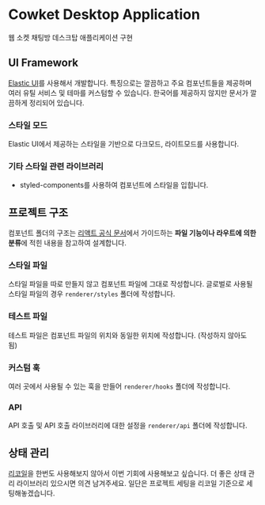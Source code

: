 # Cowket Desktop Application

웹 소켓 채팅방 데스크탑 애플리케이션 구현

## UI Framework

[Elastic UI](https://elastic.github.io/eui/#/guidelines/getting-started)를 사용해서 개발합니다. 특징으로는 깔끔하고 주요 컴포넌트들을 제공하며 여러 유틸 서비스 및 테마를 커스텀할 수 있습니다. 한국어를 제공하지 않지만 문서가 깔끔하게 정리되어 있습니다.

### 스타일 모드

Elastic UI에서 제공하는 스타일을 기반으로 다크모드, 라이트모드를 사용합니다.

### 기타 스타일 관련 라이브러리

- styled-components를 사용하여 컴포넌트에 스타일을 입힙니다.

## 프로젝트 구조

컴포넌트 폴더의 구조는 [리액트 공식 문서](https://ko.reactjs.org/docs/faq-structure.html#grouping-by-features-or-routes)에서 가이드하는 **파일 기능이나 라우트에 의한 분류**에 적힌 내용을 참고하여 설계합니다.

### 스타일 파일

스타일 파일을 따로 만들지 않고 컴포넌트 파일에 그대로 작성합니다. 글로벌로 사용될 스타일 파일의 경우 `renderer/styles` 폴더에 작성합니다.

### 테스트 파일

테스트 파일은 컴포넌트 파일의 위치와 동일한 위치에 작성합니다. (작성하지 않아도 됨)

### 커스텀 훅

여러 곳에서 사용될 수 있는 훅을 만들어 `renderer/hooks` 폴더에 작성합니다.

### API

API 호출 및 API 호출 라이브러리에 대한 설정을 `renderer/api` 폴더에 작성합니다.

## 상태 관리

[리코일](https://recoiljs.org/ko/docs/introduction/getting-started)을 한번도 사용해보지 않아서 이번 기회에 사용해보고 싶습니다. 더 좋은 상태 관리 라이브러리 있으시면 의견 남겨주세요. 일단은 프로젝트 세팅을 리코일 기준으로 세팅해놓겠습니다.
